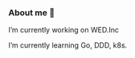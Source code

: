 ### About me 👋
I’m currently working on WED.Inc

I’m currently learning Go, DDD, k8s.

<!--
### Top language
[![Top Langs](https://github-readme-stats.vercel.app/api/top-langs/?username=TonoFumi)](https://github.com/anuraghazra/github-readme-stats)
-->

<!--
**TonoFumi/TonoFumi** is a ✨ _special_ ✨ repository because its `README.md` (this file) appears on your GitHub profile.

Here are some ideas to get you started:
- 👯 I’m looking to collaborate on ...
- 🤔 I’m looking for help with ...
- 💬 Ask me about ...
- 📫 How to reach me: ...
- 😄 Pronouns: ...
- ⚡ Fun fact: ...
-->
